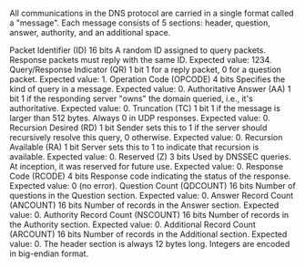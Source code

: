 All communications in the DNS protocol are carried in a single format called a "message". Each message consists of 5 sections: header, question, answer, authority, and an additional space.

Packet Identifier (ID)	16 bits	A random ID assigned to query packets. Response packets must reply with the same ID.
Expected value: 1234.
Query/Response Indicator (QR)	1 bit	1 for a reply packet, 0 for a question packet.
Expected value: 1.
Operation Code (OPCODE)	4 bits	Specifies the kind of query in a message.
Expected value: 0.
Authoritative Answer (AA)	1 bit	1 if the responding server "owns" the domain queried, i.e., it's authoritative.
Expected value: 0.
Truncation (TC)	1 bit	1 if the message is larger than 512 bytes. Always 0 in UDP responses.
Expected value: 0.
Recursion Desired (RD)	1 bit	Sender sets this to 1 if the server should recursively resolve this query, 0 otherwise.
Expected value: 0.
Recursion Available (RA)	1 bit	Server sets this to 1 to indicate that recursion is available.
Expected value: 0.
Reserved (Z)	3 bits	Used by DNSSEC queries. At inception, it was reserved for future use.
Expected value: 0.
Response Code (RCODE)	4 bits	Response code indicating the status of the response.
Expected value: 0 (no error).
Question Count (QDCOUNT)	16 bits	Number of questions in the Question section.
Expected value: 0.
Answer Record Count (ANCOUNT)	16 bits	Number of records in the Answer section.
Expected value: 0.
Authority Record Count (NSCOUNT)	16 bits	Number of records in the Authority section.
Expected value: 0.
Additional Record Count (ARCOUNT)	16 bits	Number of records in the Additional section.
Expected value: 0.
The header section is always 12 bytes long. Integers are encoded in big-endian format.